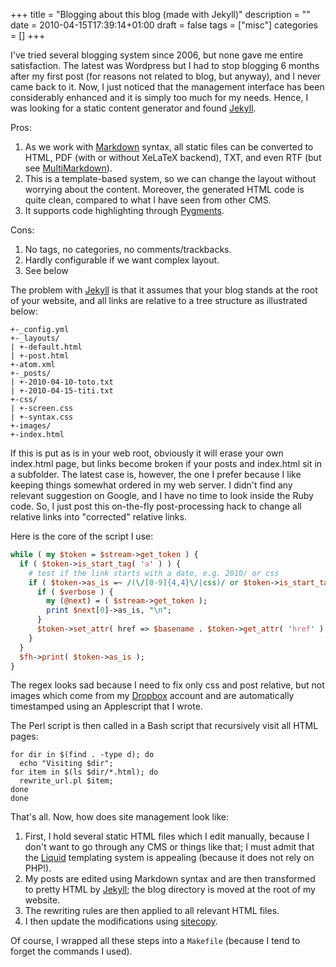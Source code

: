 +++
title = "Blogging about this blog (made with Jekyll)"
description = ""
date = 2010-04-15T17:39:14+01:00
draft = false
tags = ["misc"]
categories = []
+++

I've tried several blogging system since 2006, but none gave me entire satisfaction. The latest was Wordpress but I had to stop blogging 6 months after my first post (for reasons not related to blog, but anyway), and I never came back to it. Now, I just noticed that the management interface has been considerably enhanced and it is simply too much for my needs. Hence, I was looking for a static content generator and found [Jekyll][Jekyll].

Pros:

1. As we work with [Markdown][Markdown] syntax, all static files can be converted to HTML, PDF (with or without XeLaTeX backend), TXT, and even RTF (but see [MultiMarkdown][MultiMarkdown]). 
2. This is a template-based system, so we can change the layout without worrying about the content. Moreover, the generated HTML code is quite clean, compared to what I have seen from other CMS. 
3. It supports code highlighting through [Pygments][Pygments]. 

Cons:

1. No tags, no categories, no comments/trackbacks. 
2. Hardly configurable if we want complex layout. 
3. See below

The problem with [Jekyll][Jekyll] is that it assumes that your blog stands at the root
of your website, and all links are relative to a tree structure as illustrated
below:

```
+-_config.yml
+-_layouts/ 
| +-default.html
| +-post.html
+-atom.xml
+-_posts/
| +-2010-04-10-toto.txt
| +-2010-04-15-titi.txt
+-css/
| +-screen.css
| +-syntax.css
+-images/
+-index.html
```

If this is put as is in your web root, obviously it will erase your own index.html page, but links become broken if your posts and index.html sit in a subfolder. The latest case is, however, the one I prefer because I like keeping things somewhat ordered in my web server. I didn't find any relevant suggestion on Google, and I have no time to look inside the Ruby code. So, I just post this on-the-fly post-processing hack to change all relative links into "corrected" relative links.

Here is the core of the script I use:

```perl
while ( my $token = $stream->get_token ) {
  if ( $token->is_start_tag( 'a' ) ) {
    # test if the link starts with a date, e.g. 2010/ or css
    if ( $token->as_is =~ /(\/[0-9]{4,4}\/|css)/ or $token->is_start_tag( 'link' ) ) {
      if ( $verbose ) {
        my (@next) = ( $stream->get_token );
        print $next[0]->as_is, "\n";
      }
      $token->set_attr( href => $basename . $token->get_attr( 'href' ) );
    }
  }
  $fh->print( $token->as_is );
}
```

The regex looks sad because I need to fix only css and post relative, but not images which come from my [Dropbox][Dropbox] account and are automatically timestamped using an Applescript that I wrote.

The Perl script is then called in a Bash script that recursively visit all HTML pages:

```
for dir in $(find . -type d); do
  echo "Visiting $dir";
for item in $(ls $dir/*.html); do
  rewrite_url.pl $item;
done
done
```

That's all. Now, how does site management look like:

1. First, I hold several static HTML files which I edit manually, because I don't want to go through any CMS or things like that; I must admit that the [Liquid][Liquid] templating system is appealing (because it does not rely on PHP!). 
2. My posts are edited using Markdown syntax and are then transformed to pretty HTML by [Jekyll]; the blog directory is moved at the root of my website.
3. The rewriting rules are then applied to all relevant HTML files. 
4. I then update the modifications using [sitecopy][sitecopy].

Of course, I wrapped all these steps into a `Makefile` (because I tend to forget the commands I used).

[Jekyll]: github.com/mojombo/jekyll "Jekyll"
[Markdown]: daringfireball.net/projects/markdown/ "Markdown language"
[MultiMarkdown]: http://fletcherpenney.net/multimarkdown/ "MultiMarkdown language"
[Pygments]: http://pygments.org/ "Pygments — Python syntax highlighter"
[Dropbox]: http://getdropbox.com "Dropbox"
[Liquid]: http://www.liquidmarkup.org/ "Liquid"
[sitecopy]: http://www.manyfish.co.uk/sitecopy/ "sitecopy"